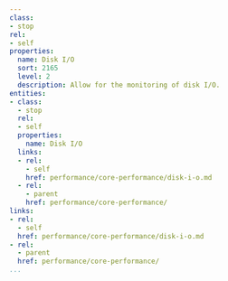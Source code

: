 ```yaml
---
class:
- stop
rel:
- self
properties:
  name: Disk I/O
  sort: 2165
  level: 2
  description: Allow for the monitoring of disk I/O.
entities:
- class:
  - stop
  rel:
  - self
  properties:
    name: Disk I/O
  links:
  - rel:
    - self
    href: performance/core-performance/disk-i-o.md
  - rel:
    - parent
    href: performance/core-performance/
links:
- rel:
  - self
  href: performance/core-performance/disk-i-o.md
- rel:
  - parent
  href: performance/core-performance/
...
```

